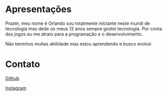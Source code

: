 # Apresentações

Prazer, meu nome é Orlando sou totalmente iniciante neste mundi de tecnologia mas dede os meus 12 anos sempre gostei tecnologia. Por conta dos jogos eu me atraio para a programação e o desenvolvimento.

Não tenmhos muitas abilidade mas estou aprendendo e busco evoluir.

# Contato

[Github](https://github.com/OrlandoRNBR)

[Instagram](https://www.instagram.com/ornbr04/)